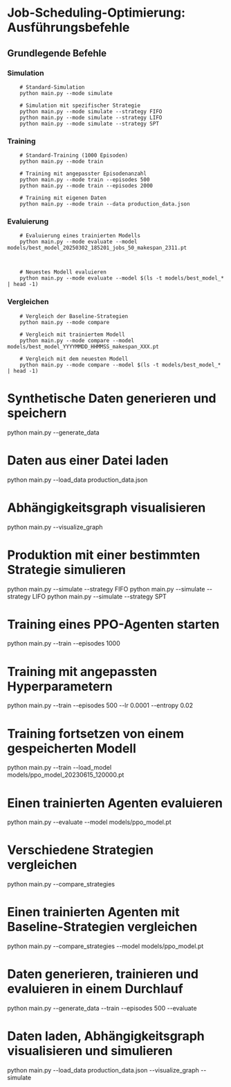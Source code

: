 # Job-Scheduling-Optimierung: Ausführungsbefehle
## Grundlegende Befehle
### Simulation
        # Standard-Simulation
        python main.py --mode simulate

        # Simulation mit spezifischer Strategie
        python main.py --mode simulate --strategy FIFO
        python main.py --mode simulate --strategy LIFO
        python main.py --mode simulate --strategy SPT

### Training
        # Standard-Training (1000 Episoden)
        python main.py --mode train

        # Training mit angepasster Episodenanzahl
        python main.py --mode train --episodes 500
        python main.py --mode train --episodes 2000

        # Training mit eigenen Daten
        python main.py --mode train --data production_data.json

### Evaluierung
        # Evaluierung eines trainierten Modells
        python main.py --mode evaluate --model models/best_model_20250302_185201_jobs_50_makespan_2311.pt

        

        # Neuestes Modell evaluieren
        python main.py --mode evaluate --model $(ls -t models/best_model_* | head -1)

### Vergleichen
        # Vergleich der Baseline-Strategien
        python main.py --mode compare

        # Vergleich mit trainiertem Modell
        python main.py --mode compare --model models/best_model_YYYYMMDD_HHMMSS_makespan_XXX.pt

        # Vergleich mit dem neuesten Modell
        python main.py --mode compare --model $(ls -t models/best_model_* | head -1)





# Synthetische Daten generieren und speichern
python main.py --generate_data

# Daten aus einer Datei laden
python main.py --load_data production_data.json

# Abhängigkeitsgraph visualisieren
python main.py --visualize_graph

# Produktion mit einer bestimmten Strategie simulieren
python main.py --simulate --strategy FIFO
python main.py --simulate --strategy LIFO
python main.py --simulate --strategy SPT

# Training eines PPO-Agenten starten
python main.py --train --episodes 1000

# Training mit angepassten Hyperparametern
python main.py --train --episodes 500 --lr 0.0001 --entropy 0.02

# Training fortsetzen von einem gespeicherten Modell
python main.py --train --load_model models/ppo_model_20230615_120000.pt

# Einen trainierten Agenten evaluieren
python main.py --evaluate --model models/ppo_model.pt

# Verschiedene Strategien vergleichen
python main.py --compare_strategies

# Einen trainierten Agenten mit Baseline-Strategien vergleichen
python main.py --compare_strategies --model models/ppo_model.pt


# Daten generieren, trainieren und evaluieren in einem Durchlauf
python main.py --generate_data --train --episodes 500 --evaluate

# Daten laden, Abhängigkeitsgraph visualisieren und simulieren
python main.py --load_data production_data.json --visualize_graph --simulate